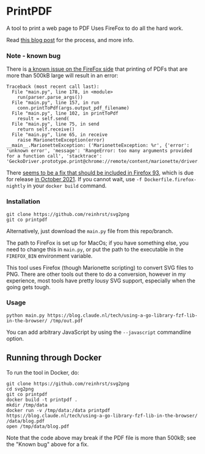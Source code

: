 # PrintPDF

A tool to print a web page to PDF
Uses FireFox to do all the hard work.

Read [this blog post](https://blog.claude.nl/tech/converting-svg-into-png/) for the process, and more info.

### Note - known bug
There is [a known issue on the FireFox side](https://github.com/mozilla/geckodriver/issues/1905) that printing of PDFs that are more than 500kB large will result in an error:
```
Traceback (most recent call last):
  File "main.py", line 178, in <module>
    run(parser.parse_args())
  File "main.py", line 157, in run
    conn.printToPdf(args.output_pdf_filename)
  File "main.py", line 102, in printToPdf
    result = self.send(
  File "main.py", line 75, in send
    return self.receive()
  File "main.py", line 65, in receive
    raise MarionetteException(error)
__main__.MarionetteException: ('MarionetteException: %r', {'error': 'unknown error', 'message': 'RangeError: too many arguments provided for a function call', 'stacktrace': 'GeckoDriver.prototype.print@chrome://remote/content/marionette/driver.js:3025:37\n'})
```

There [seems to be a fix that should be included in Firefox 93](https://bugzilla.mozilla.org/show_bug.cgi?id=1719124), which is due for release [in October 2021](https://wiki.mozilla.org/Release_Management/Calendar).
If you cannot wait, use `-f Dockerfile.firefox-nightly` in your `docker build` command.

### Installation
```
git clone https://github.com/reinhrst/svg2png
git co printpdf
```
Alternatively, just download the `main.py` file from this repo/branch.

The path to FireFox is set up for MacOs; if you have something else, you need to change this in `main.py`, or put the path to the executable in the `FIREFOX_BIN` environment variable.

This tool uses Firefox (though Marionette scripting) to convert SVG files to PNG.
There are other tools out there to do a conversion, however in my experience, most tools have pretty lousy SVG support, especially when the going gets tough.


### Usage
```
python main.py https://blog.claude.nl/tech/using-a-go-library-fzf-lib-in-the-browser/ /tmp/out.pdf
```

You can add arbitrary JavaScript by using the `--javascript` commandline option.

## Running through Docker
To run the tool in Docker, do:
```
git clone https://github.com/reinhrst/svg2png
cd svg2png
git co printpdf
docker build -t printpdf .
mkdir /tmp/data
docker run -v /tmp/data:/data printpdf https://blog.claude.nl/tech/using-a-go-library-fzf-lib-in-the-browser/ /data/blog.pdf
open /tmp/data/blog.pdf
```

Note that the code above may break if the PDF file is more than 500kB; see the "Known bug" above for a fix.
